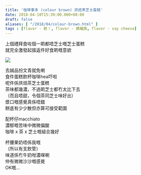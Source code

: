 ```yaml
---
title: '咖啡事多 (colour brown) 烘焙茶芝士蛋糕'
date: 2018-04-10T15:39:00.000+08:00
draft: false
aliases: [ "/2018/04/colour-brown.html" ]
tags : [flavor - 飲！, flavor - 螞蟻族, flavor - say cheese]
---
```


上個禮拜食咗個一啲都唔芝士嘅芝士蛋糕  
就完全激發起搵返件好食啲嘅意欲  

![](/images/colourbrown.jpg)

去誠品扮文青就免喇  
食件蛋糕飲杯咖啡hea吓啦  
呢件係烘焙茶芝士蛋糕  
茶味都幾濃，不過啲芝士都冇太比下去  
（而且唔甜，令個茶同芝士味好出）  
漿口嘅感覺真係唔錯  
餅底有少少散但亦算可接受範圍  
  
配杯仔macchiato  
濃郁嘅苦味中微微偏酸  
咖啡 x 茶 x 芝士嘅組合幾好  
  
杯腰果奶唔係我嘅  
（所以有支飲管）  
味道係冇牛奶咁濃㗎喇  
仲有微微沙沙嘅感覺  
OK嘅…
